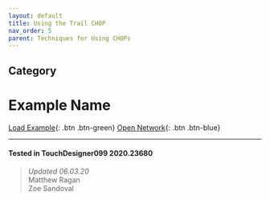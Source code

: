 ```yaml
---
layout: default
title: Using the Trail CHOP
nav_order: 5
parent: Techniques for Using CHOPs
---
```


## Category
# Example Name

[Load Example](?remoteTox=){: .btn .btn-green} [Open Network](?openNetwork=True){: .btn .btn-blue}

---

#### Tested in TouchDesigner099 2020.23680 
>*Updated 06.03.20*  
Matthew Ragan  
Zoe Sandoval   